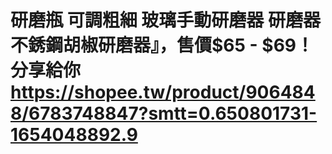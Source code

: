 # 研磨瓶 可調粗細 玻璃手動研磨器 研磨器 不銹鋼胡椒研磨器』，售價$65 - $69！分享給你 https://shopee.tw/product/9064848/6783748847?smtt=0.650801731-1654048892.9